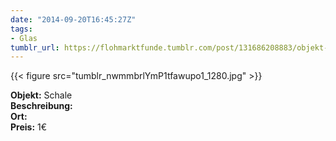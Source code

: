 ```yaml
---
date: "2014-09-20T16:45:27Z"
tags:
- Glas
tumblr_url: https://flohmarktfunde.tumblr.com/post/131686208883/objekt-schale-beschreibung-lorem-ipsum-ort
---
```

 {{< figure src="tumblr_nwmmbrlYmP1tfawupo1_1280.jpg" >}}  

**Objekt:** Schale  
**Beschreibung:**   
**Ort:**   
**Preis:** 1€
